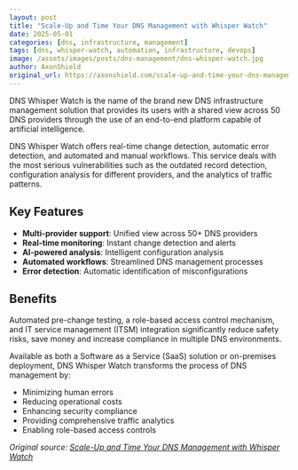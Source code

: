 ```yaml
---
layout: post
title: "Scale-Up and Time Your DNS Management with Whisper Watch"
date: 2025-05-01
categories: [dns, infrastructure, management]
tags: [dns, whisper-watch, automation, infrastructure, devops]
image: /assets/images/posts/dns-management/dns-whisper-watch.jpg
author: AxonShield
original_url: https://axonshield.com/scale-up-and-time-your-dns-management-with-whisper-watch
---
```


DNS Whisper Watch is the name of the brand new DNS infrastructure management solution that provides its users with a shared view across 50 DNS providers through the use of an end-to-end platform capable of artificial intelligence. 

DNS Whisper Watch offers real-time change detection, automatic error detection, and automated and manual workflows. This service deals with the most serious vulnerabilities such as the outdated record detection, configuration analysis for different providers, and the analytics of traffic patterns. 

## Key Features

- **Multi-provider support**: Unified view across 50+ DNS providers
- **Real-time monitoring**: Instant change detection and alerts
- **AI-powered analysis**: Intelligent configuration analysis
- **Automated workflows**: Streamlined DNS management processes
- **Error detection**: Automatic identification of misconfigurations

## Benefits

Automated pre-change testing, a role-based access control mechanism, and IT service management (ITSM) integration significantly reduce safety risks, save money and increase compliance in multiple DNS environments. 

Available as both a Software as a Service (SaaS) solution or on-premises deployment, DNS Whisper Watch transforms the process of DNS management by:

- Minimizing human errors
- Reducing operational costs
- Enhancing security compliance
- Providing comprehensive traffic analytics
- Enabling role-based access controls

*Original source: [Scale-Up and Time Your DNS Management with Whisper Watch](https://axonshield.com/scale-up-and-time-your-dns-management-with-whisper-watch)*
